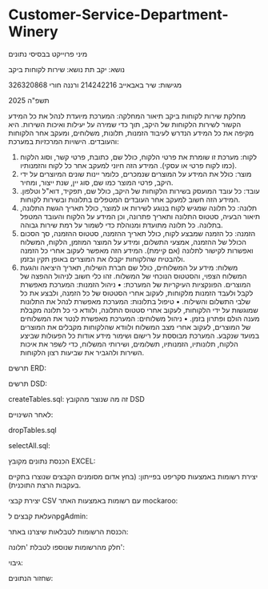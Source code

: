 # Customer-Service-Department-Winery
מיני פרוייקט בבסיסי נתונים


נושא: יקב
תת נושא: שירות לקוחות ביקב


מגישות: שיר באבאייב
214242216
ורננה חורי
326320868




תשפ"ה 2025







מחלקת שירות לקוחות ביקב 
תיאור המחלקה:
המערכת מיועדת לנהל את כל המידע הקשור לשירות הלקוחות של היקב, תוך כדי שמירה על יעילות ואיכות השירות. היא מקיפה את כל המידע הנדרש לעיבוד הזמנות, תלונות, משלוחים, ומעקב אחר הלקוחות והעובדים.
הישויות המרכזיות במערכת:
1.	לקוח: מערכת זו שומרת את פרטי הלקוח, כולל שם, כתובת, פרטי קשר, וסוג הלקוח (כמו לקוח פרטי או עסקי). המידע הזה חיוני למעקב אחר כל לקוח והזמנותיו.
2.	מוצר: כולל את המידע על המוצרים שנמכרים, כלומר יינות שונים המיוצרים על ידי היקב, פרטי המוצר כמו שם, סוג יין, שנת ייצור, ומחיר.
3.	עובד: כל עובד המועסק בשירות הלקוחות של היקב, כולל שם, תפקיד, דוא"ל וטלפון. המידע הזה חשוב למעקב אחר העובדים המטפלים בתלונות ובשירות לקוחות.
4.	תלונה: כל תלונה שמגיש לקוח בנוגע לשירות או למוצר, כולל תאריך הגשת התלונה, תיאור הבעיה, סטטוס התלונה ותאריך פתרונה, וכן המידע על הלקוח והעובד המטפל בתלונה. כל תלונה מתועדת ומנוהלת כדי לשמור על רמת שירות גבוהה.
5.	הזמנה: כל הזמנה שמבצע לקוח, כולל תאריך ההזמנה, סטטוס ההזמנה, סך הסכום הכולל של ההזמנה, אמצעי התשלום, ומידע על המוצר המוזמן, הלקוח, המשלוח ואפשרות לקישור לתלונה (אם קיימת). המידע הזה מאפשר לעקוב אחרי כל הזמנה ולהבטיח שהלקוחות יקבלו את המוצרים באופן תקין ובזמן.
6.	משלוח: מידע על המשלוחים, כולל שם חברת השילוח, תאריך היציאה והגעת המשלוח הצפוי, והסטטוס הנוכחי של המשלוח. זהו כלי חשוב לניהול ההפצה של המוצרים.
הפונקציות העיקריות של המערכת:
•	ניהול הזמנות: המערכת מאפשרת לקבל ולעבד הזמנות מלקוחות, לעקוב אחרי הסטטוס של כל הזמנה, ולבצע את כל שלבי התשלום והשילוח.
•	טיפול בתלונות: המערכת מאפשרת לנהל את התלונות שמוגשות על ידי הלקוחות, לעקוב אחרי סטטוס התלונה, ולוודא כי כל תלונה מקבלת מענה הולם ופתרון בזמן.
•	ניהול משלוחים: המערכת מאפשרת לנטר את המשלוחים של המוצרים, לעקוב אחרי מצב המשלוח ולוודא שהלקוחות מקבלים את המוצרים במועד שנקבע.
המערכת מבוססת על רישום ושימור מידע אודות כל הפעולות שביצע הלקוח, תלונותיו, הזמנותיו, תשלומים, ושירותי המשלוח, כדי לשפר את איכות השירות ולהגביר את שביעות רצון הלקוחות.

תרשים ERD:














תרשים DSD:




















createTables.sql: זה מה שנוצר מהקובץ DSD


















לאחר השינויים:







dropTables.sql









selectAll.sql:
 








הכנסת נתונים מקובץ EXCEL:
 



יצירת רשומות באמצעות סקריפט בפייתון: (בחץ אדום מסומנים הקבצים שנוצרו בתקיים בעקבות הרצת התוכנית).
 

 



 















יצירת קבצי CSV עם רשומות באמצעות האתר mockaroo:
 
 





















העלאת קבצים לpgAdmin:
 

 

הכנסת הרשומות לטבלאות שיצרנו באתר: 







חלק מהרשומות שנוספו לטבלת 'תלונה':


גיבוי:






 

שחזור הנתונים:

